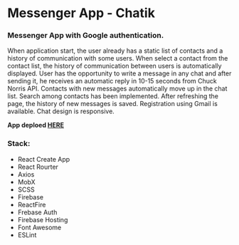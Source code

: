 # Messenger App - Chatik

### Messenger App with Google authentication. 
When application start, the user already has a static list of contacts and a history of communication with some users. When select a contact from the contact list, the history of communication between users is automatically displayed. User has the opportunity to write a message in any chat and after sending it, he receives an automatic reply in 10-15 seconds from Chuck Norris API. Contacts with new messages automatically move up in the chat list. Search among contacts has been implemented. After refreshing the page, the history of new messages is saved. Registration using Gmail is available. Chat design is responsive.

**App deploed [HERE](https://chatik-a75f0.web.app/)**

### Stack:
- React Create App
- React Rourter
- Axios
- MobX
- SCSS
- Firebase
- ReactFire
- Frebase Auth
- Firebase Hosting
- Font Awesome
- ESLint
